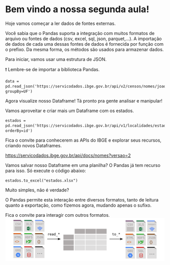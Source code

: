 # Bem vindo a nossa segunda aula!

Hoje vamos começar a ler dados de fontes externas.

Você sabia que o Pandas suporta a integração com muitos formatos de arquivo ou fontes de dados (csv, excel, sql, json, parquet,...). A importação de dados de cada uma dessas fontes de dados é fornecida por função com o prefixo. Da mesma forma, os métodos são usados para armazenar dados.

Para iniciar, vamos usar uma estrutura de JSON. 

:exclamation: Lembre-se de importar a biblioteca Pandas.

~~~ 
data = pd.read_json('https://servicodados.ibge.gov.br/api/v2/censos/nomes/joao?groupBy=UF')
~~~ 

Agora visualize nosso Dataframe! Tá pronto pra gente analisar e manipular! 

Vamos aproveitar e criar mais um Dataframe com os estados.

~~~
estados = pd.read_json('https://servicodados.ibge.gov.br/api/v1/localidades/estados?orderBy=id')
~~~

Fica o convite para conhecerem as APIs do IBGE e explorar seus recursos, criando novos Dataframes.

https://servicodados.ibge.gov.br/api/docs/nomes?versao=2

Vamos salvar nosso Dataframe em uma planilha? O Pandas já tem recurso para isso. 
Só execute o código abaixo:

~~~
estados.to_excel("estados.xlsx")
~~~

Muito simples, não é verdade? 

O Pandas permite esta interação entre diversos formatos, tanto de leitura quanto a exportação, como fizemos agora, mudando apenas o sufixo.

Fica o convite para interagir com outros formatos.
<img src="./img/readwrite.svg" align="middle">


